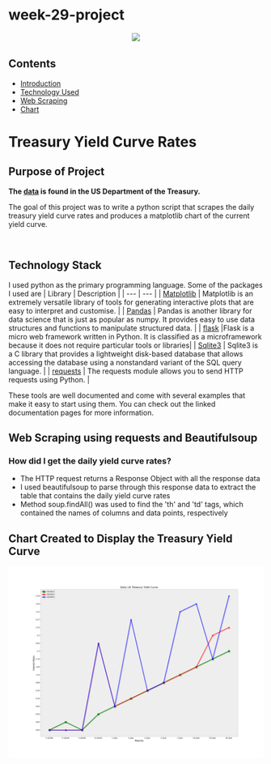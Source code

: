 # week-29-project

<div align="center"><img src="./img/head.jpg"></div>

## Contents

- [Introduction](#introduction)
- [Technology Used](#technology-used)
- [Web Scraping](#)
- [Chart](#hypothesis)

# Treasury Yield Curve Rates
## Purpose of Project
**The [data](https://www.treasury.gov/resource-center/data-chart-center/interest-rates/Pages/TextView.aspx?data=yield) is found in the US Department of the Treasury.**

The goal of this project was to write a python script that scrapes the daily treasury yield curve rates and produces a matplotlib chart of the current yield curve. 

<br>

## Technology Stack
I used python as the primary programming language. Some of the packages I used are
| Library | Description |
| --- | --- |
| [Matplotlib](https://matplotlib.org/) | Matplotlib is an extremely versatile library of tools for generating interactive plots that are easy to interpret and customise. |
| [Pandas](https://pandas.pydata.org/pandas-docs/stable/user_guide/10min.html) | Pandas is another library for data science that is just as popular as numpy. It provides easy to use data structures and functions to manipulate structured data. |
| [flask](https://flask.palletsprojects.com/en/1.1.x/) |Flask is a micro web framework written in Python. It is classified as a microframework because it does not require particular tools or libraries|
| [Sqlite3](https://www.sqlite.org/index.html) | Sqlite3 is a C library that provides a lightweight disk-based database that allows accessing the database using a nonstandard variant of the SQL query language. |
| [requests](https://www.w3schools.com/python/module_requests.asp) | The requests module allows you to send HTTP requests using Python. |

These tools are well documented and come with several examples that make it easy to start using them. You can check out the linked documentation pages for more information.

## Web Scraping using requests and Beautifulsoup

### How did I get the daily yield curve rates?
- The HTTP request returns a Response Object with all the response data
- I used beautifulsoup to parse through this response data to extract the table that contains the daily yield curve rates
- Method soup.findAll() was used to find the 'th' and 'td' tags, which contained the names of columns and data points, respectively

## Chart Created to Display the Treasury Yield Curve

[<img src="./charts/test-05-02-21.png" width="1000" />](https://i.imgur.com/0OoLaa5.png)  

